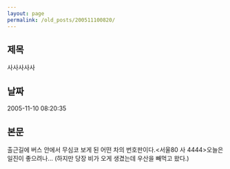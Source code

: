 ```yaml
---
layout: page
permalink: /old_posts/200511100820/
---
```


## 제목
사사사사사

## 날짜
2005-11-10 08:20:35

## 본문
출근길에 버스 안에서 무심코 보게 된 어떤 차의 번호판이다.<서울80 사 4444>오늘은 일진이 좋으려나... (하지만 당장 비가 오게 생겼는데 우산을 빼먹고 왔다.)